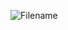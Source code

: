 ---
---

![Filename](/sh-appended.png)
<!--
-----BEGIN PGP MESSAGE-----

hQGMA8V5vHVTytN/AQv/SrU8JW6FCsR+Q8HZMAKjH3pqCATLB66h3Z71GgPgRDqs
SKYzhxu06vmC9jIvN2NmASiHcsdqBq1Ad0+ruKV4C/9WMUpjnleDkQ8ExwYzfZ2+
LK/UCrCWlzZFTRMF6rhlgKqIINwlqTlSenwAcdt+w+vrvwexxJN/kbY9iYTWcgkV
cMVprBq5FPWaKSCUFdYGV+HvhWoFaV6NredxpAMlPPfvcjkb9UrPQBi2e6pd3DAT
CcuAX5wkY88Jc09ManY4UchdZhaJbIqnJdYMW9YwwHTN6whQ+XNZiTgtrOOm6741
6NlnuiZu40sfBytiDWXGZmMkRVlv5JdzAKcNl0LD5WzuaRYEZ2ofgnQ2DDluv7KD
qggQ/MUW/UoM6M3SvxN0cP496gfycWb6Bl5XzjnTepU2mVyIRj7W7EeBVh6WiA8i
V2ojHcqXcCtEt9Is0+0CBfgCC2s/+n9N7z8GpdJA+9iJKzLQnW7aKbYgMgvZldGd
TigmeZzUHGSvKrdKLsZp0ukB13wh+iYfl3d/fEM2MGbOCwLaTB63S6kUCG0HvrLI
u/x6pcrPCYsGRDbm1L2kW9RaOEgj/q4T3TTly6ye2dh86mA6WjmBHyucc+/u+/45
Y3C1IearZy5FzQRBMaREFFyBqzBMgcQMiqX0zoWfXbfeyUQ+4OPT/ryRP/I3uNyO
NFEIIGKVG5I+D0YjJHVLHouNlJLSXveZFHNh0T5gD0zK3xwzml5DVkO0tsjmRO9+
n0FUv2ila+KRovczpfvSFfm17B6PkhA1dlJ0/U1V9sAAB+xmDksSGCJjUEoEOEKg
29Zu1RQX55h9+71bMpU6F6vUbbGZscGtw2ATgAo9c3BffD/XAZTiz37nvzRI9BCy
q6o2sRIra4/1BfLZdyOGWlZTku7oXzLPaoWYBZjvbPPPoNP3dknW+BUwXQhlJwLq
COujBAB1qP2JwYYEk2/Y6zE3pcPrPmF0u5mG7xQWwmUmAyOB65N9Ev17Fl0Ms/tD
anp+XsiFG5EZTthIUL5T+lH5nxyZi13oU4Im1eZH8zJ0DpZpiCelu2yIy14z/Uuo
ZsI+OZd3GKvUp67ZFK919ORKmI93L0KP9ZKcuNMvFZioNBKD3DH2xV9mBduvF4wi
xZ+yi4IArxRwKEMyB3lIoXmSvuc+x/hwDqAGz/IViKlLPo2P/JCjq3VlvdQVfn9X
HMB1euLBJyyZ/nvA3W1njhyzjo7PH3dNNxn/jbN4qmEpCZI0vm0rj86Hu3Z6N6j0
+XAUhCqxQrok4L1DhRHS65apaURztOBxD9N0zLjFKA3ihFPcwfGwjlzJ7+ngN9Ye
/mIyTQgGB7S+eWKGUsqGDuOGuTZQx/fzJ5T3zfsAHemFu0B1L8gucLUJ34h48Nld
jVOB43d4xy9x8+A04BEIHMxyt424kDrq3B7RmvYL68JoOMNUmwyqQt6pD0ZzmYwv
bfnZvfSBigmc74QHiXXZA3z2Rvwjurq6MsP1exWfxuuEvBu5CWJtui2lDRNqWcIj
0uqL2DhDf0tpyHQX2VbmS4GdIKXQF9M2NPcrV6jlONpiPw1KjGJd0/wB+3YjcZkr
I/b6pv9zIhznwzPVZypqXE2Zs0/A/Sst
=5Lar
-----END PGP MESSAGE-----
-->

